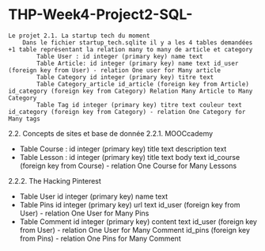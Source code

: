# THP-Week4-Project2-SQL-



    Le projet 2.1. La startup tech du moment
        Dans le fichier startup_tech.sqlite il y a les 4 tables demandées +1 table représentant la relation many to many de article et category
            Table User : id integer (primary key) name text
            Table Article: id integer (primary key) name text id_user (foreign key from User) - relation One user for Many article
            Table Category id integer (primary key) titre text
            Table Category_article id_article (foreign key from Article) id_category (foreign key from Category) Relation Many Article to Many Category
            Table Tag id integer (primary key) titre text couleur text id_category (foreign key from Category) - relation One Category for Many tags

2.2. Concepts de sites et base de donnée 2.2.1. MOOCcademy

- Table Course : 				id integer (primary key)
								title text
								description text
- Table Lesson : 				id integer (primary key)
								title text
								body text
								id_course (foreign key from Course) - relation One Course for Many Lessons

2.2.2. The Hacking Pinterest

- Table User					id integer (primary key)
								name text
- Table Pins					id integer (primary key)
								url text
								id_user (foreign key from User) - relation One User for Many Pins
- Table Comment					id integer (primary key)
								content text
								id_user (foreign key from User) - relation One User for Many Comment
								id_pins (foreign key from Pins) - relation One Pins for Many Comment
